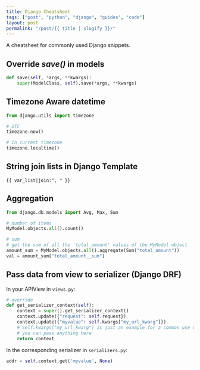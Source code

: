 ```yaml
---
title: Django Cheatsheet
tags: ["post", "python", "django", "guides", "code"]
layout: post
permalink: "/post/{{ title | slugify }}/"
---
```

A cheatsheet for commonly used Django snippets.

## Override *save()* in models

``` python
def save(self, *args, **kwargs):
    super(ModelClass, self).save(*args, **kwargs)
```

## Timezone Aware datetime

``` python
from django.utils import timezone

# UTC
timezone.now()

# In current timezone
timezone.localtime()
```

## String join lists in Django Template

``` jinja2
{{ var_list|join:", " }}
```

## Aggregation

``` python
from django.db.models import Avg, Max, Sum

# number of items
MyModel.objects.all().count()

# sum
# get the sum of all the 'total_amount' values of the MyModel object
amount_sum = MyModel.objects.all().aggregate(Sum("total_amount"))
val = amount_sum["total_amount__sum"]
```

## Pass data from view to serializer (Django DRF)

In your APIView in `views.py`:

``` python
# override
def get_serializer_context(self):
    context = super().get_serializer_context()
    context.update({"request": self.request})
    context.update({"myvalue": self.kwargs["my_url_kwarg"]})
    # self.kwargs["my_url_kwarg"] is just an example for a common use case
    # you can pass anything here
    return context
```

In the corresponding serializer in `serializers.py`:

``` python
addr = self.context.get('myvalue', None)
```